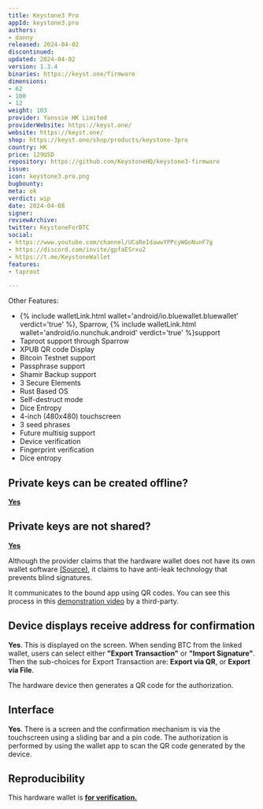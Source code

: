 ```yaml
---
title: Keystone3 Pro
appId: keystone3.pro
authors:
- danny
released: 2024-04-02
discontinued: 
updated: 2024-04-02
version: 1.3.4
binaries: https://keyst.one/firmware
dimensions:
- 62
- 100
- 12
weight: 103
provider: Yanssie HK Limited
providerWebsite: https://keyst.one/
website: https://keyst.one/
shop: https://keyst.one/shop/products/keystone-3pro
country: HK
price: 129USD
repository: https://github.com/KeystoneHQ/keystone3-firmware
issue: 
icon: keystone3.pro.png
bugbounty: 
meta: ok
verdict: wip
date: 2024-04-08
signer: 
reviewArchive: 
twitter: KeystoneForBTC
social:
- https://www.youtube.com/channel/UCaReIdawwYPPcyWGoNunF7g
- https://discord.com/invite/gpfaESrxu2
- https://t.me/KeystoneWallet
features:
- taproot

---
```


Other Features:
- {% include walletLink.html wallet='android/io.bluewallet.bluewallet' verdict='true' %}, Sparrow, {% include walletLink.html wallet='android/io.nunchuk.android' verdict='true' %}support
- Taproot support through Sparrow
- XPUB QR code Display
- Bitcoin Testnet support
- Passphrase support
- Shamir Backup support
- 3 Secure Elements
- Rust Based OS
- Self-destruct mode
- Dice Entropy
- 4-inch (480x480) touchscreen
- 3 seed phrases
- Future multisig support
- Device verification
- Fingerprint verification
- Dice entropy

## Private keys can be created offline?

[**Yes**](https://blog.keyst.one/why-air-gap-hardware-wallets-offer-superior-security-over-usb-connected-hardware-wallets-8343fa76f7d4)

## Private keys are not shared? 

[**Yes**](https://blog.keyst.one/blind-signing-a-security-black-hole-for-the-ethereum-community-13f909b848b6)

Although the provider claims that the hardware wallet does not have its own wallet software [(Source)](https://keyst.one/btc-only), it claims to have anti-leak technology that prevents blind signatures.

It communicates to the bound app using QR codes. You can see this process in this [demonstration video](https://youtu.be/772O-NYmd1s?si=arDzCzjwAJYdXyyz&t=569) by a third-party.

## Device displays receive address for confirmation

**Yes**. This is displayed on the screen. When sending BTC from the linked wallet, users can select either **"Export Transaction"** or **"Import Signature"**. Then the sub-choices for Export Transaction are: **Export via QR**, or **Export via File**.

The hardware device then generates a QR code for the authorization. 

## Interface

**Yes**. There is a screen and the confirmation mechanism is via the touchscreen using a sliding bar and a pin code. The authorization is performed by using the wallet app to scan the QR code generated by the device.

## Reproducibility

This hardware wallet is [**for verification.**](https://gitlab.com/walletscrutiny/walletScrutinyCom/-/issues/524)

